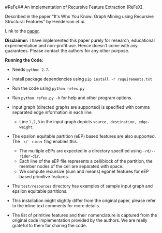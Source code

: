 #ReFeX#
An implementation of Recursive Feature Extraction (ReFeX). 

Described in the paper "It's Who You Know: Graph Mining using Recursive Structural Features" by Henderson <i>et al.</i> 

Link to the <a href="http://dl.acm.org/citation.cfm?id=2020512">paper</a>.

<b>Disclaimer:</b> I have implemented this paper purely for research, educational experimentation and non-profit use. Hence doesn't come with any guarantees. Please contact the authors for any other purpose.

**Running the Code:**

* Needs `python 2.7`.

* Install package dependencies using
`pip install -r requirements.txt`

* Run the code using `python refex.py`

* Run `python refex.py -h` for help and other program options.

* Input graph (directed graphs are supported) is specified with comma separated edge information in each line.
    * Line `1,2,3` in the input graph depicts `source, destination, edge-weight`.
* The epsilon equitable partition (eEP) based features are also supported. The `-r/--rider` flag enables this.
    * The multiple eEPs are expected in a directory specified using `-rd/--rider-dir`.
    * Each line of the eEP file represents a cell/block of the partition, the member nodes of the cell are separated with space.
    * We compute recursive (sum and means) egonet features for eEP based primitive features.
* The `test/resources` directory has examples of sample input graph and epsilon equitable partitions.
* This installation might slightly differ from the original paper, please refer to the inline text comments for more details.
* The list of primitive features and their nomenclature is captured from the original code implementation provided by the authors. We are really grateful to them for sharing the code.  
    